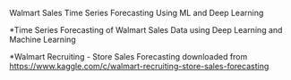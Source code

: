 Walmart Sales Time Series Forecasting Using ML and Deep Learning

  *Time Series Forecasting of Walmart Sales Data using Deep Learning and Machine Learning
  
  *Walmart Recruiting - Store Sales Forecasting downloaded from https://www.kaggle.com/c/walmart-recruiting-store-sales-forecasting
